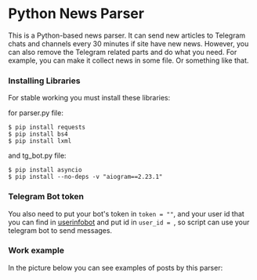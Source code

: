 <h1><b>Python News Parser</b></h1>

This is a Python-based news parser. It can send new articles to Telegram chats and channels every 30 minutes if site have new news. However, you can also remove the Telegram related parts and do what you need. For example, you can make it collect news in some file. Or something like that.

<h3>Installing Libraries</h3>

For stable working you must install these libraries:

for parser.py file:
```
$ pip install requests
$ pip install bs4
$ pip install lxml
```

and tg_bot.py file:
```
$ pip install asyncio
$ pip install --no-deps -v "aiogram==2.23.1"
```

<h3>Telegram Bot token</h3>

You also need to put your bot's token in `token = ""`, and your user id that you can find in [userinfobot](https://t.me/userinfobot) and put id in `user_id = `, so script can use your telegram bot to send messages.

<h3>Work example</h3>
In the picture below you can see examples of posts by this parser:
